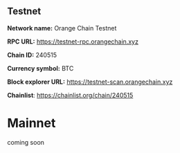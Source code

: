 ## **Testnet**

**Network name:** Orange Chain Testnet  

**RPC URL:** https://testnet-rpc.orangechain.xyz

**Chain ID:** 240515  

**Currency symbol:** BTC  

**Block explorer URL:** https://testnet-scan.orangechain.xyz

**Chainlist**: https://chainlist.org/chain/240515

# **Mainnet**

coming soon